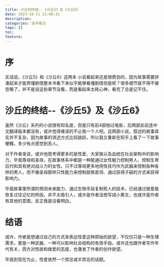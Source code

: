 ```yaml
---
title: 沙丘的终结--《沙丘5》及《沙丘6》
date: 2023-10-21 12:08:31
description:
categories: 读书笔记
tags: []
toc:
feature:
---
```


# 序

实话说，《沙丘5》和《沙丘6》这两本 小说看起来还是很费劲的，因为故事需要拼凑起来才能弄懂剧情整本书看下来似乎能够看懂剧情但是呢？很多细节就不得不被忽略了，并不是说这些章节没看，而是看起来太耗心神，看完了总是记不住。

<!-- more -->

# 沙丘的终结--《沙丘5》及《沙丘6》

虽然《沙丘》系列的小说很有知名度，但是只有前4部拍过电影，后两部此前连中文翻译版本都没有，或许觉得难读的不止我一个人吧。这两部小说，叙述的故事其实并不复杂，因为故事的讲述方式比较跳跃，所以我又重新在知乎上看了一下故事梗概，多少有点感觉到丢人。

对于作者来说，或许他思考得更多的是性爱、大家族以及血统在社会架构中的影响力，毕竟尊母和圣母，在故事体系中都是一种能通过女性魅力控制男人、控制生育后代和具有绝对战斗力的女性。只不过尊母更多地用性技巧作为武器来控制各种各样的男人，而不像圣母那样只性能力来控制部族首领、通过获得子嗣的方式来获得影响力。

毕竟故事里所谓的预测未来能力、通过生物手段复制死人的技术，已经通过做爱能恢复过往记忆的桥段，并不太吸引人，或许是作者没想写成小黄文，也或许是作者有其他的意图，反正我是没看明白。

# 结语

或许，作者是想通过自己的方式来表达性爱这种原始的欲望，不仅仅只是一种生理需求，更是一种武器、一种可以影响社会结构的有效手段。或许这也跟作者写作年代有关，西方对性欲和做爱的态度，也激发了作者的创作欲望。

毕竟到现在为止，性爱依然一个禁忌或半禁忌的话题。